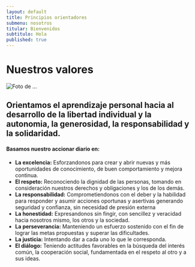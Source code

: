 ```yaml
---
layout: default
title: Principios orientadores
submenu: nosotros
titular: Bienvenidos
subtitulo: Hola
published: true
---
```


# Nuestros valores
 
![Foto de ...](http://placeimg.com/720/300/people)

## Orientamos el aprendizaje personal hacia al desarrollo de la libertad individual y la autonomia, la generosidad, la responsabilidad  y la solidaridad.

#### Basamos nuestro accionar diario en:

- **La excelencia:** Esforzandonos para crear y abrir nuevas y más oportunidades de conocimiento, de buen comportamiento y mejora continua.  
- **El respeto:** Reconociendo la dignidad de las personas, tomando en consideración nuestros derechos y obligaciones  y los de los demás. 
- **La responsabilidad:** Comprometiendonos  con el deber y la habilidad para responder y asumir acciones oportunas y asertivas generando seguridad y confianza, sin necesidad de presión externa
- **La honestidad:** Expresandonos sin fingir, con sencillez y veracidad hacia nosotros mismo, los otros y la sociedad.
- **La perseverancia:** Manteniendo un esfuerzo sostenido con el fin de lograr las metas propuestas y superar las dificultades.
- **La justicia:** Intentando dar a cada uno lo que le corresponda. 
- **El diálogo:** Teniendo actitudes favorables en la búsqueda del interés común, la cooperación social, fundamentada en el respeto al otro y a sus ideas.